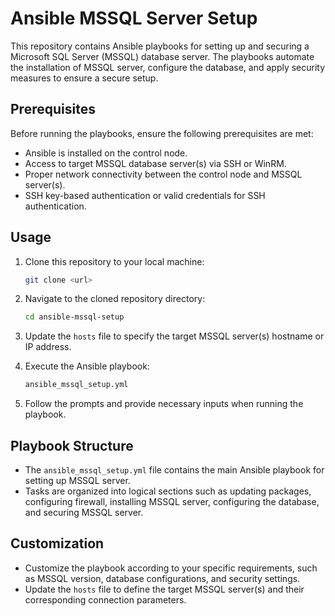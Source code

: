 
# Ansible MSSQL Server Setup

This repository contains Ansible playbooks for setting up and securing a Microsoft SQL Server (MSSQL) database server. The playbooks automate the installation of MSSQL server, configure the database, and apply security measures to ensure a secure setup.

## Prerequisites

Before running the playbooks, ensure the following prerequisites are met:

- Ansible is installed on the control node.
- Access to target MSSQL database server(s) via SSH or WinRM.
- Proper network connectivity between the control node and MSSQL server(s).
- SSH key-based authentication or valid credentials for SSH authentication.

## Usage

1. Clone this repository to your local machine:

   ```bash
   git clone <url>
   ```

2. Navigate to the cloned repository directory:

   ```bash
   cd ansible-mssql-setup
   ```

3. Update the `hosts` file to specify the target MSSQL server(s) hostname or IP address.

4. Execute the Ansible playbook:

   ```bash
   ansible_mssql_setup.yml
   ```

5. Follow the prompts and provide necessary inputs when running the playbook.

## Playbook Structure

- The `ansible_mssql_setup.yml` file contains the main Ansible playbook for setting up MSSQL server.
- Tasks are organized into logical sections such as updating packages, configuring firewall, installing MSSQL server, configuring the database, and securing MSSQL server.

## Customization

- Customize the playbook according to your specific requirements, such as MSSQL version, database configurations, and security settings.
- Update the `hosts` file to define the target MSSQL server(s) and their corresponding connection parameters.

